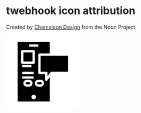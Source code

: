 # twebhook icon attribution

Created by [Chameleon Design](https://thenounproject.com/Chamedesign/) from the Noun Project


![attribution](https://github.com/Svinci131/wadsworth/blob/master/assets/twehbook.png?raw=true)
